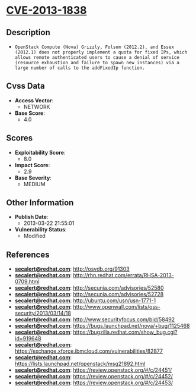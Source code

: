 
# [CVE-2013-1838](https://cve.mitre.org/cgi-bin/cvename.cgi?name=CVE-2013-1838)

## Description

- `OpenStack Compute (Nova) Grizzly, Folsom (2012.2), and Essex (2012.1) does not properly implement a quota for fixed IPs, which allows remote authenticated users to cause a denial of service (resource exhaustion and failure to spawn new instances) via a large number of calls to the addFixedIp function.`

## Cvss Data

- **Access Vector**:
  - NETWORK
- **Base Score**:
  - 4.0

## Scores

- **Exploitability Score**:
  - 8.0
- **Impact Score**:
  - 2.9
- **Base Severity**:
  - MEDIUM

## Other Information

- **Publish Date**:
  - 2013-03-22 21:55:01
- **Vulnerability Status**:
  - Modified

## References

- **secalert@redhat.com**: http://osvdb.org/91303
- **secalert@redhat.com**: http://rhn.redhat.com/errata/RHSA-2013-0709.html
- **secalert@redhat.com**: http://secunia.com/advisories/52580
- **secalert@redhat.com**: http://secunia.com/advisories/52728
- **secalert@redhat.com**: http://ubuntu.com/usn/usn-1771-1
- **secalert@redhat.com**: http://www.openwall.com/lists/oss-security/2013/03/14/18
- **secalert@redhat.com**: http://www.securityfocus.com/bid/58492
- **secalert@redhat.com**: https://bugs.launchpad.net/nova/+bug/1125468
- **secalert@redhat.com**: https://bugzilla.redhat.com/show_bug.cgi?id=919648
- **secalert@redhat.com**: https://exchange.xforce.ibmcloud.com/vulnerabilities/82877
- **secalert@redhat.com**: https://lists.launchpad.net/openstack/msg21892.html
- **secalert@redhat.com**: https://review.openstack.org/#/c/24451/
- **secalert@redhat.com**: https://review.openstack.org/#/c/24452/
- **secalert@redhat.com**: https://review.openstack.org/#/c/24453/
